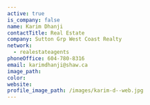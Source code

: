 ```yaml
---
active: true
is_company: false
name: Karim Dhanji
contactTitle: Real Estate
company: Sutton Grp West Coast Realty
network:
  - realestateagents
phoneOffice: 604-780-8316
email: karimdhanji@shaw.ca
image_path:
color:
website:
profile_image_path: /images/karim-d--web.jpg
---
```



